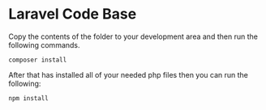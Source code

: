 # Laravel Code Base

Copy the contents of the folder to your development area and then run the following commands.

```
composer install
```

After that has installed all of your needed php files then you can run the following:

```
npm install
```
